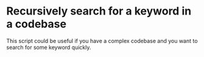 # Recursively search for a keyword in a codebase

This script could be useful if you have a complex codebase and you want to search for some keyword quickly.

